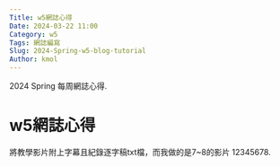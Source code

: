 ```yaml
---
Title: w5網誌心得
Date: 2024-03-22 11:00
Category: w5
Tags: 網誌編寫
Slug: 2024-Spring-w5-blog-tutorial
Author: kmol
---
```


2024 Spring 每周網誌心得.

<!-- PELICAN_END_SUMMARY -->

# w5網誌心得
將教學影片附上字幕且紀錄逐字稿txt檔，而我做的是7~8的影片
12345678.

